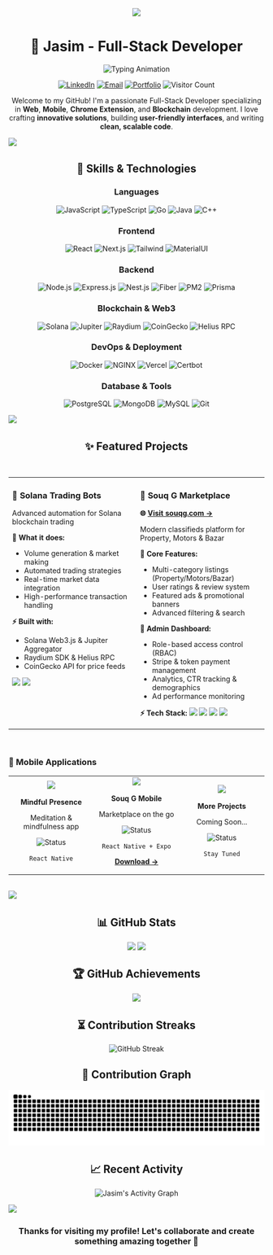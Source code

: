 <!-- Profile Banner with a professional animation -->
<p align="center">
<img src="https://cdn.dribbble.com/users/730703/screenshots/6581243/avento.gif" width="500" />
</p>

<!-- <h1 align="center">👨‍💻 Jasim | Full-Stack Developer</h1> -->
<h1 align="center">🌟 Jasim - Full-Stack Developer</h1>
<p align="center">
  <img src="https://readme-typing-svg.demolab.com?font=Fira+Code&weight=600&size=22&duration=2000&pause=500&color=4169e1&center=true&width=500&lines=Web+%7C+Mobile+%7C+Chrome+Extensions;Blockchain+%7C+Trading+Bots;Clean+Code+%7C+Scalable+Solutions;Open+to+Collaborations+%F0%9F%9A%80" alt="Typing Animation">
</p>


<p align="center">
  <a href="https://www.linkedin.com/in/jasim-umar-9a034a253/"><img src="https://img.shields.io/badge/LinkedIn-0077B5?style=for-the-badge&logo=linkedin&logoColor=white" alt="LinkedIn" /></a>
  <a href="mailto:jasimbinumar@gmail.com"><img src="https://img.shields.io/badge/Gmail-D14836?style=for-the-badge&logo=gmail&logoColor=white" alt="Email" /></a>
  <a href="https://github.com/Jasim-BinUmar/"><img src="https://img.shields.io/badge/Portfolio-222222?style=for-the-badge&logo=github&logoColor=white" alt="Portfolio" /></a>
  <img src="https://komarev.com/ghpvc/?username=Jasim-BinUmar&style=for-the-badge&color=blue" alt="Visitor Count" />
</p>

<p align="center">
  Welcome to my GitHub! I'm a passionate Full-Stack Developer specializing in <b>Web</b>, <b>Mobile</b>, <b>Chrome Extension</b>, and <b>Blockchain</b> development. 
  I love crafting <b>innovative solutions</b>, building <b>user-friendly interfaces</b>, and writing <b>clean, scalable code</b>.
</p>

<!-- Divider -->
<img src="https://user-images.githubusercontent.com/73097560/115834477-dbab4500-a447-11eb-908a-139a6edaec5c.gif">

<!-- Skills Section - Now with Prisma and PostgreSQL -->
<h2 align="center">🚀 Skills & Technologies</h2>

<!-- Programming Languages -->
<h3 align="center">Languages</h3>
<p align="center">
  <img src="https://img.shields.io/badge/JavaScript-F7DF1E?style=for-the-badge&logo=javascript&logoColor=black" alt="JavaScript" />
  <img src="https://img.shields.io/badge/TypeScript-3178C6?style=for-the-badge&logo=typescript&logoColor=white" alt="TypeScript" />
  <img src="https://img.shields.io/badge/Go-00ADD8?style=for-the-badge&logo=go&logoColor=white" alt="Go" />
  <img src="https://img.shields.io/badge/Java-ED8B00?style=for-the-badge&logo=openjdk&logoColor=white" alt="Java" />
  <img src="https://img.shields.io/badge/C++-00599C?style=for-the-badge&logo=c%2B%2B&logoColor=white" alt="C++" />
</p>

<!-- Frontend -->
<h3 align="center">Frontend</h3>
<p align="center">
  <img src="https://img.shields.io/badge/React-61DAFB?style=for-the-badge&logo=react&logoColor=black" alt="React" />
  <img src="https://img.shields.io/badge/Next.js-000000?style=for-the-badge&logo=next.js&logoColor=white" alt="Next.js" />
  <img src="https://img.shields.io/badge/Tailwind-06B6D4?style=for-the-badge&logo=tailwind-css&logoColor=white" alt="Tailwind" />
  <img src="https://img.shields.io/badge/Material_UI-0081CB?style=for-the-badge&logo=material-ui&logoColor=white" alt="MaterialUI" />
</p>

<!-- Backend -->
<h3 align="center">Backend</h3>
<p align="center">
  <img src="https://img.shields.io/badge/Node.js-339933?style=for-the-badge&logo=node.js&logoColor=white" alt="Node.js" />
  <img src="https://img.shields.io/badge/Express-000000?style=for-the-badge&logo=express&logoColor=white" alt="Express.js" />
  <img src="https://img.shields.io/badge/NestJS-E0234E?style=for-the-badge&logo=nestjs&logoColor=white" alt="Nest.js" />
  <img src="https://img.shields.io/badge/Fiber-00ACD7?style=for-the-badge&logo=go&logoColor=white" alt="Fiber" title="Express-inspired web framework for Go" />
  <img src="https://img.shields.io/badge/PM2-2B037A?style=for-the-badge&logo=pm2&logoColor=white" alt="PM2" title="Process Manager for Node.js" />
  <img src="https://img.shields.io/badge/Prisma-2D3748?style=for-the-badge&logo=prisma&logoColor=white" alt="Prisma" title="Next-gen ORM for Node.js & TypeScript" />
</p>

<!-- Blockchain & Web3 -->
<h3 align="center">Blockchain & Web3</h3>
<p align="center">
  <img src="https://img.shields.io/badge/Solana-14F195?style=for-the-badge&logo=solana&logoColor=black" alt="Solana" title="High-performance blockchain" />
  <img src="https://img.shields.io/badge/Jupiter-7B3FE4?style=for-the-badge&logo=jupiter&logoColor=white" alt="Jupiter" title="Solana DEX Aggregator" />
  <img src="https://img.shields.io/badge/Raydium-8B5CF6?style=for-the-badge&logo=data:image/svg+xml;base64,PHN2ZyB3aWR0aD0iMjQiIGhlaWdodD0iMjQiIHZpZXdCb3g9IjAgMCAyNCAyNCIgZmlsbD0ibm9uZSIgeG1sbnM9Imh0dHA6Ly93d3cudzMub3JnLzIwMDAvc3ZnIj4KPGNpcmNsZSBjeD0iMTIiIGN5PSIxMiIgcj0iMTIiIGZpbGw9IndoaXRlIi8+Cjwvc3ZnPgo=" alt="Raydium" title="Solana AMM & Liquidity Provider" />
  <img src="https://img.shields.io/badge/CoinGecko-8DC647?style=for-the-badge&logo=coingecko&logoColor=white" alt="CoinGecko" title="Crypto Data API" />
  <img src="https://img.shields.io/badge/Helius_RPC-4F46E5?style=for-the-badge&logo=solana&logoColor=white" alt="Helius RPC" title="High-performance Solana RPC" />
</p>

<!-- DevOps & Deployment -->
<h3 align="center">DevOps & Deployment</h3>
<p align="center">
  <img src="https://img.shields.io/badge/Docker-2496ED?style=for-the-badge&logo=docker&logoColor=white" alt="Docker" />
  <img src="https://img.shields.io/badge/NGINX-009639?style=for-the-badge&logo=nginx&logoColor=white" alt="NGINX" title="High-performance web server/reverse proxy" />
  <img src="https://img.shields.io/badge/Vercel-000000?style=for-the-badge&logo=vercel&logoColor=white" alt="Vercel" title="Cloud platform for static sites & Serverless Functions" />
  <img src="https://img.shields.io/badge/Certbot-269539?style=for-the-badge&logo=letsencrypt&logoColor=white" alt="Certbot" title="Automated SSL certificate tool by Let's Encrypt" />
</p>

<!-- Database & Tools -->
<h3 align="center">Database & Tools</h3>
<p align="center">
  <img src="https://img.shields.io/badge/PostgreSQL-4169E1?style=for-the-badge&logo=postgresql&logoColor=white" alt="PostgreSQL" title="Advanced open-source relational database" />
  <img src="https://img.shields.io/badge/MongoDB-47A248?style=for-the-badge&logo=mongodb&logoColor=white" alt="MongoDB" />
  <img src="https://img.shields.io/badge/MySQL-4479A1?style=for-the-badge&logo=mysql&logoColor=white" alt="MySQL" />
  <img src="https://img.shields.io/badge/Git-F05032?style=for-the-badge&logo=git&logoColor=white" alt="Git" />
</p>

<!-- Divider -->
<img src="https://user-images.githubusercontent.com/73097560/115834477-dbab4500-a447-11eb-908a-139a6edaec5c.gif">

<!-- Featured Projects Section -->
<h2 align="center">✨ Featured Projects</h2>

<br/>

<!-- Project Cards Layout -->
<table>
<tr>
<td width="50%" valign="top">

### 🤖 Solana Trading Bots
Advanced automation for Solana blockchain trading

**🎯 What it does:**
- Volume generation & market making
- Automated trading strategies
- Real-time market data integration
- High-performance transaction handling

**⚡ Built with:**
- Solana Web3.js & Jupiter Aggregator
- Raydium SDK & Helius RPC
- CoinGecko API for price feeds

<img src="https://img.shields.io/badge/Blockchain-Solana-14F195?style=flat-square&logo=solana&logoColor=black" />
<img src="https://img.shields.io/badge/Language-TypeScript-3178C6?style=flat-square&logo=typescript&logoColor=white" />

</td>
<td width="50%" valign="top">

### 🛒 Souq G Marketplace
**🌐 [Visit souqg.com →](https://souqg.com)**

Modern classifieds platform for Property, Motors & Bazar

**🎯 Core Features:**
- Multi-category listings (Property/Motors/Bazar)
- User ratings & review system
- Featured ads & promotional banners
- Advanced filtering & search

**🔐 Admin Dashboard:**
- Role-based access control (RBAC)
- Stripe & token payment management
- Analytics, CTR tracking & demographics
- Ad performance monitoring

**⚡ Tech Stack:**
<img src="https://img.shields.io/badge/Next.js-000000?style=flat-square&logo=next.js&logoColor=white" />
<img src="https://img.shields.io/badge/PostgreSQL-4169E1?style=flat-square&logo=postgresql&logoColor=white" />
<img src="https://img.shields.io/badge/Prisma-2D3748?style=flat-square&logo=prisma&logoColor=white" />
<img src="https://img.shields.io/badge/Stripe-008CDD?style=flat-square&logo=stripe&logoColor=white" />

</td>
</tr>
</table>

<br/>

### 📱 Mobile Applications

<table align="center">
<tr>
<td align="center" width="33%">
<img src="https://img.icons8.com/fluency/96/meditation.png" width="60" />

**Mindful Presence**

Meditation & mindfulness app

![Status](https://img.shields.io/badge/Status-Live-success?style=for-the-badge)

`React Native`

</td>
<td align="center" width="33%">
<img src="https://img.icons8.com/fluency/96/shop.png" width="60" />

**Souq G Mobile**

Marketplace on the go

![Status](https://img.shields.io/badge/Status-Live-success?style=for-the-badge)

`React Native + Expo`

**[Download →](https://souqg.com)**

</td>
<td align="center" width="33%">
<img src="https://img.icons8.com/fluency/96/rocket.png" width="60" />

**More Projects**

Coming Soon...

![Status](https://img.shields.io/badge/Status-In%20Progress-yellow?style=for-the-badge)

`Stay Tuned`

</td>
</tr>
</table>

<br/>

<!-- Divider -->
<img src="https://user-images.githubusercontent.com/73097560/115834477-dbab4500-a447-11eb-908a-139a6edaec5c.gif">

<!-- GitHub Stats Section - Using Faster APIs -->
<h2 align="center">📊 GitHub Stats</h2>

<p align="center">
  <img src="https://github-readme-stats-eight-theta.vercel.app/api?username=Jasim-BinUmar&show_icons=true&theme=tokyonight&include_all_commits=true&count_private=true" height="180em" />
  <img src="https://github-readme-stats-eight-theta.vercel.app/api/top-langs/?username=Jasim-BinUmar&layout=compact&langs_count=8&theme=tokyonight" height="180em" />
</p>

<!-- GitHub Trophies - With Better Visibility -->
<h2 align="center">🏆 GitHub Achievements</h2>

<p align="center">
  <img src="https://github-profile-trophy.vercel.app/?username=Jasim-BinUmar&theme=nord&column=7&margin-w=15&margin-h=15" />
</p>

<!-- GitHub Streaks - More Responsive -->
<h2 align="center">⏳ Contribution Streaks</h2>

<p align="center">
  <img src="https://streak-stats.demolab.com/?user=Jasim-BinUmar&theme=tokyonight&border_radius=10" alt="GitHub Streak" />
</p>

<!-- Snake Animation for Contributions -->
<h2 align="center">🐍 Contribution Graph</h2>

<p align="center">
  <picture>
    <source media="(prefers-color-scheme: dark)" srcset="https://github.com/Jasim-BinUmar/Jasim-BinUmar/blob/output/github-contribution-grid-snake-dark.svg" />
    <source media="(prefers-color-scheme: light)" srcset="https://github.com/Jasim-BinUmar/Jasim-BinUmar/blob/output/github-contribution-grid-snake.svg" />
    <img alt="Snake animation of GitHub contribution" src="https://github.com/Jasim-BinUmar/Jasim-BinUmar/blob/output/github-contribution-grid-snake.svg" />
  </picture>
</p>

<!-- Activity Graph - Using a Faster Alternative -->
<h2 align="center">📈 Recent Activity</h2>

<p align="center">
  <img alt="Jasim's Activity Graph" src="https://github-readme-activity-graph.vercel.app/graph?username=Jasim-BinUmar&custom_title=Jasim's%20Contribution%20Graph&theme=tokyo-night&bg_color=1a1b27&hide_border=true&line=628fdb&point=38bdae" />
</p>

<!-- Footer -->
<img src="https://user-images.githubusercontent.com/73097560/115834477-dbab4500-a447-11eb-908a-139a6edaec5c.gif">

<h3 align="center">Thanks for visiting my profile! Let's collaborate and create something amazing together 🚀</h3>
